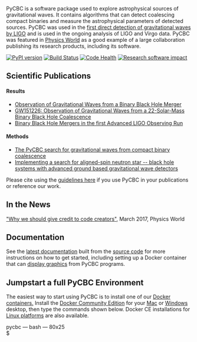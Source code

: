 PyCBC is a software package used to explore astrophysical sources of gravitational waves. It contains algorithms that can detect coalescing compact binaries and measure the astrophysical parameters of detected sources. PyCBC was used in the [first direct detection of gravitational waves by LIGO](https://journals.aps.org/prl/abstract/10.1103/PhysRevLett.116.061102) and is used in the ongoing analysis of LIGO and Virgo data.  PyCBC was featured in [Physics World](http://live.iop-pp01.agh.sleek.net/2017/02/26/why-we-should-give-credit-to-code%E2%80%AFcreators/) as a good example of a large collaboration publishing its research products, including its software.

[![PyPI version](https://badge.fury.io/py/PyCBC.svg)](https://badge.fury.io/py/PyCBC)
[![Build Status](https://travis-ci.org/ligo-cbc/pycbc.svg?branch=master)](https://travis-ci.org/ligo-cbc/pycbc)
[![Code Health](https://landscape.io/github/ligo-cbc/pycbc/master/landscape.svg?style=flat)](https://landscape.io/github/ligo-cbc/pycbc/master)
[![Research software impact](http://depsy.org/api/package/pypi/PyCBC/badge.svg)](http://depsy.org/package/python/PyCBC)

## Scientific Publications

#### Results ####
 * [Observation of Gravitational Waves from a Binary Black Hole Merger ](https://journals.aps.org/prl/abstract/10.1103/PhysRevLett.116.061102)
 * [GW151226: Observation of Gravitational Waves from a 22-Solar-Mass Binary Black Hole Coalescence](https://journals.aps.org/prl/abstract/10.1103/PhysRevLett.116.241103)
 * [Binary Black Hole Mergers in the first Advanced LIGO Observing Run](https://arxiv.org/abs/1606.04856v3)

#### Methods ####
 * [The PyCBC search for gravitational waves from compact binary coalescence](https://arxiv.org/abs/1508.02357)
 * [Implementing a search for aligned-spin neutron star -- black hole systems with advanced ground based gravitational wave detectors](https://arxiv.org/abs/1405.6731)

Please cite using the [guidelines here](http://ligo-cbc.github.io/pycbc/latest/html/credit.html) if you use PyCBC in your publications or reference our work.

## In the News

 ["Why we should give credit to code creators"](http://iopscience.iop.org/article/10.1088/2058-7058/30/3/37/pdf), March 2017, Physics World

## Documentation

See the [latest documentation](pycbc/latest/html/) built from the [source code](https://github.com/ligo-cbc/pycbc) for more instructions on how to get started, including setting up a Docker container that can [display graphics](http://ligo-cbc.github.io/pycbc/latest/html/docker.html) from PyCBC programs.

## Jumpstart a full PyCBC Environment

The easiest way to start using PyCBC is to install one of our [Docker containers.](https://hub.docker.com/u/pycbc/) Install the [Docker Community Edition](https://www.docker.com/community-edition) for your [Mac](https://store.docker.com/editions/community/docker-ce-desktop-mac?tab=description) or [Windows](https://store.docker.com/editions/community/docker-ce-desktop-windows?tab=description) desktop, then type the commands shown below. Docker CE installations for [Linux platforms](https://www.docker.com/community-edition#/download) are also available.

<script src="https://raw.githubusercontent.com/mattboldt/typed.js/v1.1.7/js/typed.js" charset="utf-8"></script>
<script type="text/javascript">
	document.addEventListener("DOMContentLoaded", function(){
		Typed.new(".element", {
			strings: ["^500<strong>docker pull pycbc/pycbc-el7:latest</strong><br>$ ^500<strong>docker run -it pycbc/pycbc-el7:latest /bin/bash -l</strong><br>&#40;pycbc-software&#41;&#91;pycbc@37184573e664 &#126;&#93;$ ^500<strong>python</strong><br>Python 2.7.5 &#40;default, Nov  6 2016, 00:28:07&#41;<br>&#91;GCC 4.8.5 20150623 &#40;Red Hat 4.8.5-11&#41;&#93; on linux2<br>&gt;&gt;&gt; ^500<strong>execfile&#40;&quot;/home/pycbc/src/pycbc/examples/waveform/match_waveform.py&quot;&#41;</strong><br>^1000The match is: 0.953<br>&gt;&gt;&gt; ^500<strong>from pycbc.waveform import td_approximants</strong><br>&gt;&gt;&gt; ^500<strong>print td_approximants&#40;&#41;&#91;20:24&#93;</strong><br>['SEOBNRv3', 'SEOBNRv2', 'SpinTaylorT1', 'SEOBNRv4']<br>&gt;&gt;&gt; "],
			typeSpeed: 0
		});
	});
</script>

<div class="text-editor-wrap">
		<div class="title-bar"><span class="title">pycbc &mdash; bash &mdash; 80x<span class="terminal-height">25</span></span></div>
		<div class="text-body">
			$ <span class="element"></span>
		</div>
</div>
